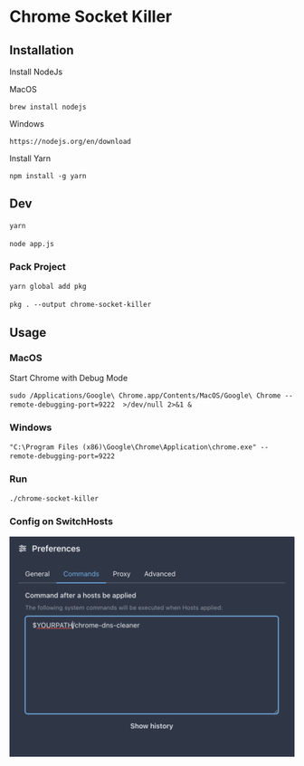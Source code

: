 # Chrome Socket Killer

## Installation
Install NodeJs

MacOS
```
brew install nodejs
```
Windows

```
https://nodejs.org/en/download
```

Install Yarn
```
npm install -g yarn
```

## Dev
```
yarn 

node app.js
```
### Pack Project
```
yarn global add pkg

pkg . --output chrome-socket-killer
```

## Usage
### MacOS
Start Chrome with Debug Mode
```
sudo /Applications/Google\ Chrome.app/Contents/MacOS/Google\ Chrome --remote-debugging-port=9222  >/dev/null 2>&1 &
```

### Windows
```
"C:\Program Files (x86)\Google\Chrome\Application\chrome.exe" --remote-debugging-port=9222
```

### Run
```
./chrome-socket-killer
```

### Config on SwitchHosts
![switchhosts_config](./img/image1.png)




